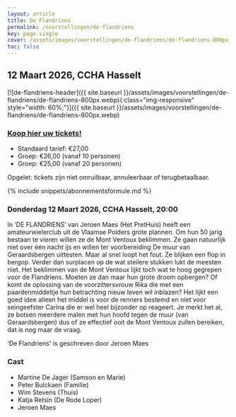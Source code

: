 ```yaml
---
layout: article
title: De Flandriens
permalink: /voorstellingen/de-flandriens
key: page-single
cover: /assets/images/voorstellingen/de-flandriens/de-flandriens-800px.webp
toc: false
---
```


## 12 Maart 2026, CCHA Hasselt

<!--more-->

[![de-flandriens-header]({{ site.baseurl }}/assets/images/voorstellingen/de-flandriens/de-flandriens-800px.webp){:class="img-responsive" style="width: 60%;"}]({{ site.baseurl }}/assets/images/voorstellingen/de-flandriens/de-flandriens-800px.webp)

### [Koop hier uw tickets!](https://tickets.roodfluweel.be/nl/reprise/Show/SeatSelection/2d09337a-1390-48ca-bfc0-9e0464543d28)

- Standaard tarief: €27,00
- Groep: €26,00 (vanaf 10 personen)
- Groep: €25,00 (vanaf 20 personen)

Opgelet: tickets zijn niet omruilbaar, annuleerbaar of terugbetaalbaar.

{% include snippets/abonnementsformule.md %}

### Donderdag 12 Maart 2026, CCHA Hasselt, 20:00

In ‘DE FLANDRIENS’ van Jeroen Maes (Het PretHuis) heeft een amateurwielerclub uit de Vlaamse Polders grote plannen. Om hun 50 jarig bestaan te vieren willen ze de Mont Ventoux beklimmen. Ze gaan natuurlijk niet over één nacht ijs en willen ter voorbereiding De muur van Geraardsbergen uittesten. Maar al snel loopt het fout. Ze blijken een flop in bergop. Verder dan surplacen op de wat steilere stukken lukt de meesten niet. Het beklimmen van de Mont Ventoux lijkt toch wat te hoog gegrepen voor de Flandriens. Moeten ze dan maar hun grote droom opbergen? Of komt de oplossing van de voorzittersvrouw Rika die met een paardenmiddeltje hun betrachting nieuw leven wil inblazen? Het lijkt een goed idee alleen het middel is voor de renners bestemd en niet voor seingeefster Carina die er wel heel bijzonder op reageert. Je merkt het al, ze botsen meerdere malen met hun hoofd tegen de muur (van Geraardsbergen) dus of ze effectief ooit de Mont Ventoux zullen bereiken, dat is nog maar de vraag.

‘De Flandriens' is geschreven door Jeroen Maes

### Cast
* Martine De Jager (Samson en Marie)
* Peter Bulckaen (Familie)
* Wim Stevens (Thuis)
* Katja Retsin (De Rode Loper)
* Jeroen Maes
